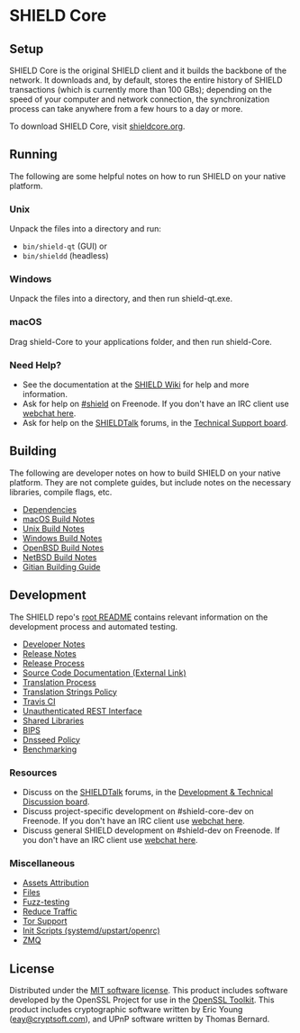 SHIELD Core
=============

Setup
---------------------
SHIELD Core is the original SHIELD client and it builds the backbone of the network. It downloads and, by default, stores the entire history of SHIELD transactions (which is currently more than 100 GBs); depending on the speed of your computer and network connection, the synchronization process can take anywhere from a few hours to a day or more.

To download SHIELD Core, visit [shieldcore.org](https://shieldcore.org/en/releases/).

Running
---------------------
The following are some helpful notes on how to run SHIELD on your native platform.

### Unix

Unpack the files into a directory and run:

- `bin/shield-qt` (GUI) or
- `bin/shieldd` (headless)

### Windows

Unpack the files into a directory, and then run shield-qt.exe.

### macOS

Drag shield-Core to your applications folder, and then run shield-Core.

### Need Help?

* See the documentation at the [SHIELD Wiki](https://en.shield.it/wiki/Main_Page)
for help and more information.
* Ask for help on [#shield](http://webchat.freenode.net?channels=shield) on Freenode. If you don't have an IRC client use [webchat here](http://webchat.freenode.net?channels=shield).
* Ask for help on the [SHIELDTalk](https://shieldtalk.org/) forums, in the [Technical Support board](https://shieldtalk.org/index.php?board=4.0).

Building
---------------------
The following are developer notes on how to build SHIELD on your native platform. They are not complete guides, but include notes on the necessary libraries, compile flags, etc.

- [Dependencies](dependencies.md)
- [macOS Build Notes](build-osx.md)
- [Unix Build Notes](build-unix.md)
- [Windows Build Notes](build-windows.md)
- [OpenBSD Build Notes](build-openbsd.md)
- [NetBSD Build Notes](build-netbsd.md)
- [Gitian Building Guide](gitian-building.md)

Development
---------------------
The SHIELD repo's [root README](/README.md) contains relevant information on the development process and automated testing.

- [Developer Notes](developer-notes.md)
- [Release Notes](release-notes.md)
- [Release Process](release-process.md)
- [Source Code Documentation (External Link)](https://dev.visucore.com/shield/doxygen/)
- [Translation Process](translation_process.md)
- [Translation Strings Policy](translation_strings_policy.md)
- [Travis CI](travis-ci.md)
- [Unauthenticated REST Interface](REST-interface.md)
- [Shared Libraries](shared-libraries.md)
- [BIPS](bips.md)
- [Dnsseed Policy](dnsseed-policy.md)
- [Benchmarking](benchmarking.md)

### Resources
* Discuss on the [SHIELDTalk](https://shieldtalk.org/) forums, in the [Development & Technical Discussion board](https://shieldtalk.org/index.php?board=6.0).
* Discuss project-specific development on #shield-core-dev on Freenode. If you don't have an IRC client use [webchat here](http://webchat.freenode.net/?channels=shield-core-dev).
* Discuss general SHIELD development on #shield-dev on Freenode. If you don't have an IRC client use [webchat here](http://webchat.freenode.net/?channels=shield-dev).

### Miscellaneous
- [Assets Attribution](assets-attribution.md)
- [Files](files.md)
- [Fuzz-testing](fuzzing.md)
- [Reduce Traffic](reduce-traffic.md)
- [Tor Support](tor.md)
- [Init Scripts (systemd/upstart/openrc)](init.md)
- [ZMQ](zmq.md)

License
---------------------
Distributed under the [MIT software license](/COPYING).
This product includes software developed by the OpenSSL Project for use in the [OpenSSL Toolkit](https://www.openssl.org/). This product includes
cryptographic software written by Eric Young ([eay@cryptsoft.com](mailto:eay@cryptsoft.com)), and UPnP software written by Thomas Bernard.

